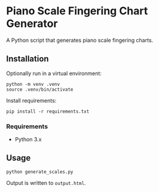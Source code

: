 # Piano Scale Fingering Chart Generator

A Python script that generates piano scale fingering charts.

## Installation

Optionally run in a virtual environment:

```
python -m venv .venv
source .venv/bin/activate
```

Install requirements:

```
pip install -r requirements.txt
```

### Requirements

* Python 3.x

## Usage

```
python generate_scales.py
```

Output is written to `output.html`.
